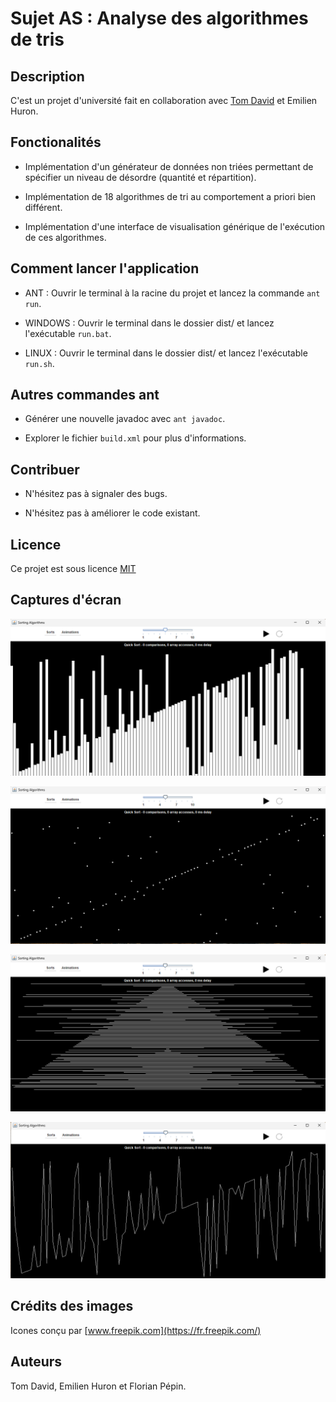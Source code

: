 # Sujet AS : Analyse des algorithmes de tris

## Description

C'est un projet d'université fait en collaboration avec [Tom David](https://github.com/kitoutou999) et Emilien Huron.

## Fonctionalités

+ Implémentation d'un générateur de données non triées permettant de spécifier un niveau de désordre (quantité et répartition).

+ Implémentation de 18 algorithmes de tri au comportement a priori bien différent.

+ Implémentation d'une interface de visualisation générique de l'exécution de ces algorithmes.

## Comment lancer l'application

+ ANT : Ouvrir le terminal à la racine du projet et lancez la commande `ant run`.

+ WINDOWS : Ouvrir le terminal dans le dossier dist/ et lancez l'exécutable `run.bat`.

+ LINUX : Ouvrir le terminal dans le dossier dist/ et lancez l'exécutable `run.sh`.

## Autres commandes ant

+ Générer une nouvelle javadoc avec `ant javadoc`.

+ Explorer le fichier `build.xml` pour plus d'informations.

## Contribuer

+ N'hésitez pas à signaler des bugs.

+ N'hésitez pas à améliorer le code existant.

## Licence

Ce projet est sous licence [MIT](./LICENSE.md)

## Captures d'écran

![animation-vbars](./screenshots/tri-animation-vbars.png)

![animation-points](./screenshots/tri-animation-points.png)

![animation-pyramid](./screenshots/tri-animation-pyramid.png)

![animation-lines](./screenshots/tri-animation-lines.png)

## Crédits des images

Icones conçu par [www.freepik.com](https://fr.freepik.com/)

## Auteurs

Tom David, Emilien Huron et Florian Pépin.